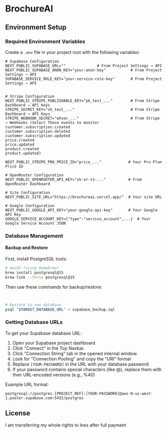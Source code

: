 # BrochureAI

## Environment Setup

### Required Environment Variables
Create a `.env` file in your project root with the following variables:

```env
# Supabase Configuration
NEXT_PUBLIC_SUPABASE_URL=""              # From Project Settings → API
NEXT_PUBLIC_SUPABASE_ANON_KEY="your-anon-key"           # From Project Settings → API
SUPABASE_SERVICE_ROLE_KEY="your-service-role-key"       # From Project Settings → API


# Stripe Configuration
NEXT_PUBLIC_STRIPE_PUBLISHABLE_KEY="pk_test_..."        # From Stripe Dashboard → API Keys
STRIPE_SECRET_KEY="sk_test_..."                         # From Stripe Dashboard → API Keys
STRIPE_WEBHOOK_SECRET="whsec_..."                       # From Stripe → Webhooks (Select These events to monitor customer.subscription.created
customer.subscription.deleted
customer.subscription.updated
price.created
price.updated
product.created
product.updated)

NEXT_PUBLIC_STRIPE_PRO_PRICE_ID="price_..."            # Your Pro Plan Price ID

# OpenRouter Configuration
NEXT_PUBLIC_OPENROUTER_API_KEY="sk-or-v1-..."          # From OpenRouter Dashboard

# Site Configuration
NEXT_PUBLIC_SITE_URL="https://brochureai.vercel.app/"  # Your site URL

# Google Configuration
NEXT_PUBLIC_GOOGLE_API_KEY="your-google-api-key"       # Your Google API Key
GOOGLE_SERVICE_ACCOUNT_KEY={"type":"service_account",...}  # Your Google Service Account JSON
```

### Database Management

#### Backup and Restore
First, install PostgreSQL tools:
```bash
# macOS (using Homebrew)
brew install postgresql@15
brew link --force postgresql@15
```

Then use these commands for backup/restore:
```bash


# Restore to new database
psql "$TARGET_DATABASE_URL" < supabase_backup.sql
```

### Getting Database URLs
To get your Supabase database URL:

1. Open your Supabase project dashboard
2. Click "Connect" in the Top Navbar.
3. Click "Connection String" tab in the opened internal window.
4. Look for "Connection Pooling" and copy the "URI" format
5. Replace `[YOUR-PASSWORD]` in the URL with your database password
6. If your password contains special characters (like @), replace them with their URL-encoded versions (e.g., %40)

Example URL format:
```
postgresql://postgres.[PROJECT_REF]:[YOUR-PASSWORD]@aws-0-us-west-1.pooler.supabase.com:5432/postgres
```



## License
I am transferring my whole rights to Ines after full payment
